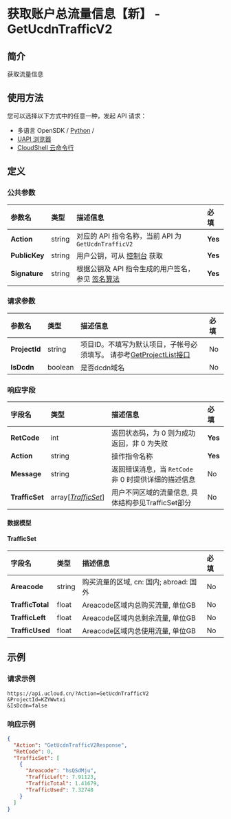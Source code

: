 # 获取账户总流量信息【新】 - GetUcdnTrafficV2

## 简介

获取流量信息






## 使用方法

您可以选择以下方式中的任意一种，发起 API 请求：
- 多语言 OpenSDK / [Python](https://github.com/ucloud/ucloud-sdk-python3) /
- [UAPI 浏览器](https://console.ucloud.cn/uapi/detail?id=GetUcdnTrafficV2)
- [CloudShell 云命令行](https://shell.ucloud.cn/)


## 定义

### 公共参数

| 参数名 | 类型 | 描述信息 | 必填 |
|:---|:---|:---|:---|
| **Action**     | string  | 对应的 API 指令名称，当前 API 为 `GetUcdnTrafficV2`                        | **Yes** |
| **PublicKey**  | string  | 用户公钥，可从 [控制台](https://console.ucloud.cn/uapi/apikey) 获取                                             | **Yes** |
| **Signature**  | string  | 根据公钥及 API 指令生成的用户签名，参见 [签名算法](api/summary/signature.md)  | **Yes** |

### 请求参数

| 参数名 | 类型 | 描述信息 | 必填 |
|:---|:---|:---|:---|
| **ProjectId** | string | 项目ID。不填写为默认项目，子帐号必须填写。 请参考[GetProjectList接口](https://docs.ucloud.cn/api/summary/get_project_list) |No|
| **IsDcdn** | boolean | 是否dcdn域名 |No|

### 响应字段

| 字段名 | 类型 | 描述信息 | 必填 |
|:---|:---|:---|:---|
| **RetCode** | int | 返回状态码，为 0 则为成功返回，非 0 为失败 |**Yes**|
| **Action** | string | 操作指令名称 |**Yes**|
| **Message** | string | 返回错误消息，当 `RetCode` 非 0 时提供详细的描述信息 |No|
| **TrafficSet** | array[[*TrafficSet*](#TrafficSet)] | 用户不同区域的流量信息, 具体结构参见TrafficSet部分 |No|

#### 数据模型


#### TrafficSet

| 字段名 | 类型 | 描述信息 | 必填 |
|:---|:---|:---|:---|
| **Areacode** | string | 购买流量的区域, cn: 国内; abroad: 国外 |No|
| **TrafficTotal** | float | Areacode区域内总购买流量, 单位GB |No|
| **TrafficLeft** | float | Areacode区域内总剩余流量, 单位GB |No|
| **TrafficUsed** | float | Areacode区域内总使用流量, 单位GB |No|

## 示例

### 请求示例
    
```
https://api.ucloud.cn/?Action=GetUcdnTrafficV2
&ProjectId=KZYWwtxi
&IsDcdn=false
```

### 响应示例
    
```json
{
  "Action": "GetUcdnTrafficV2Response",
  "RetCode": 0,
  "TrafficSet": [
    {
      "Areacode": "hsQSdMju",
      "TrafficLeft": 7.91123,
      "TrafficTotal": 1.41679,
      "TrafficUsed": 7.32748
    }
  ]
}
```





